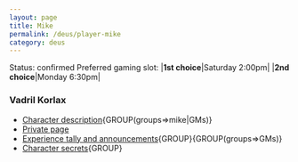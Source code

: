 ```yaml
---
layout: page
title: Mike
permalink: /deus/player-mike
category: deus
---
```

Status: confirmed
Preferred gaming slot:
|__1st choice__|Saturday 2:00pm|
|__2nd choice__|Monday 6:30pm|
### Vadril Korlax
* [Character description](char-public-mike){GROUP(groups=&gt;mike|GMs)}
* [Private page](char-private-mike)
* [Experience tally and announcements](announce-mike){GROUP}{GROUP(groups=&gt;GMs)}
* [Character secrets](char-secrets-mike){GROUP}


